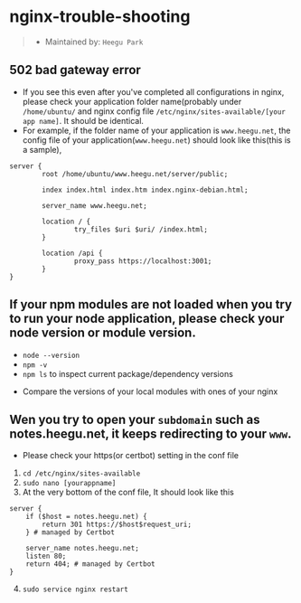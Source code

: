 # nginx-trouble-shooting
> - Maintained by: `Heegu Park`

## 502 bad gateway error
- If you see this even after you've completed all configurations in nginx, please check your application folder name(probably under `/home/ubuntu/` and nginx config file `/etc/nginx/sites-available/[your app name]`. It should be identical.
- For example, if the folder name of your application is `www.heegu.net`, the config file of your application(`www.heegu.net`) should look like this(this is a sample),
```
server {
        root /home/ubuntu/www.heegu.net/server/public;

        index index.html index.htm index.nginx-debian.html;

        server_name www.heegu.net;

        location / {
                try_files $uri $uri/ /index.html;
        }

        location /api {
                proxy_pass https://localhost:3001;
        }
}
```

## If your npm modules are not loaded when you try to run your node application, please check your node version or module version. 
- `node --version`
- `npm -v`
- `npm ls` to inspect current package/dependency versions
* Compare the versions of your local modules with ones of your nginx

## Wen you try to open your `subdomain` such as notes.heegu.net, it keeps redirecting to your `www`.
- Please check your https(or certbot) setting in the conf file

1. `cd /etc/nginx/sites-available`
2. `sudo nano [yourappname]`
3. At the very bottom of the conf file, It should look like this 
```
server {
    if ($host = notes.heegu.net) {
        return 301 https://$host$request_uri;
    } # managed by Certbot

    server_name notes.heegu.net;
    listen 80;
    return 404; # managed by Certbot
}
```
4. `sudo service nginx restart`
